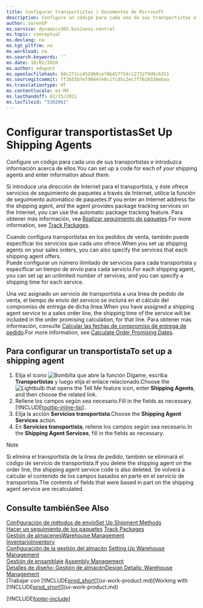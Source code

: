 ```yaml
---
title: Configurar transportistas | Documentos de Microsoft
description: Configure un código para cada uno de sus transportistas e introduzca información acerca de ellos.
author: SorenGP
ms.service: dynamics365-business-central
ms.topic: conceptual
ms.devlang: na
ms.tgt_pltfrm: na
ms.workload: na
ms.search.keywords: ''
ms.date: 10/01/2020
ms.author: edupont
ms.openlocfilehash: 68c271cc452d60cef8b457f5dc1273279d9cb351
ms.sourcegitcommit: ff2b55b7e790447e0c1fcd5c2ec7f7610338ebaa
ms.translationtype: HT
ms.contentlocale: es-MX
ms.lasthandoff: 02/15/2021
ms.locfileid: "5382961"
---
```

# <a name="set-up-shipping-agents"></a><span data-ttu-id="55499-103">Configurar transportistas</span><span class="sxs-lookup"><span data-stu-id="55499-103">Set Up Shipping Agents</span></span>
<span data-ttu-id="55499-104">Configure un código para cada uno de sus transportistas e introduzca información acerca de ellos.</span><span class="sxs-lookup"><span data-stu-id="55499-104">You can set up a code for each of your shipping agents and enter information about them.</span></span>  

<span data-ttu-id="55499-105">Si introduce una dirección de Internet para el transportista, y éste ofrece servicios de seguimiento de paquetes a través de Internet, utilice la función de seguimiento automático de paquetes.</span><span class="sxs-lookup"><span data-stu-id="55499-105">If you enter an Internet address for the shipping agent, and the agent provides package tracking services on the Internet, you can use the automatic package tracking feature.</span></span> <span data-ttu-id="55499-106">Para obtener más información, vea [Realizar seguimiento de paquetes](sales-how-track-packages.md).</span><span class="sxs-lookup"><span data-stu-id="55499-106">For more information, see [Track Packages](sales-how-track-packages.md).</span></span>

<span data-ttu-id="55499-107">Cuando configura transportistas en los pedidos de venta, también puede especificar los servicios que cada uno ofrece.</span><span class="sxs-lookup"><span data-stu-id="55499-107">When you set up shipping agents on your sales orders, you can also specify the services that each shipping agent offers.</span></span>  
<span data-ttu-id="55499-108">Puede configurar un número ilimitado de servicios para cada transportista y especificar un tiempo de envío para cada servicio.</span><span class="sxs-lookup"><span data-stu-id="55499-108">For each shipping agent, you can set up an unlimited number of services, and you can specify a shipping time for each service.</span></span>  

<span data-ttu-id="55499-109">Una vez asignado un servicio de transportista a una línea de pedido de venta, el tiempo de envío del servicio se incluirá en el cálculo del compromiso de entrega de dicha línea.</span><span class="sxs-lookup"><span data-stu-id="55499-109">When you have assigned a shipping agent service to a sales order line, the shipping time of the service will be included in the order promising calculation, for that line.</span></span> <span data-ttu-id="55499-110">Para obtener más información, consulte [Calcular las fechas de compromiso de entrega de pedido](sales-how-to-calculate-order-promising-dates.md).</span><span class="sxs-lookup"><span data-stu-id="55499-110">For more information, see [Calculate Order Promising Dates](sales-how-to-calculate-order-promising-dates.md).</span></span>

## <a name="to-set-up-a-shipping-agent"></a><span data-ttu-id="55499-111">Para configurar un transportista</span><span class="sxs-lookup"><span data-stu-id="55499-111">To set up a shipping agent</span></span>  
1.  <span data-ttu-id="55499-112">Elija el icono ![Bombilla que abre la función Dígame](media/ui-search/search_small.png "Dígame qué desea hacer"), escriba **Transportistas** y luego elija el enlace relacionado.</span><span class="sxs-lookup"><span data-stu-id="55499-112">Choose the ![Lightbulb that opens the Tell Me feature](media/ui-search/search_small.png "Tell me what you want to do") icon, enter **Shipping Agents**, and then choose the related link.</span></span>  
2.  <span data-ttu-id="55499-113">Rellene los campos según sea necesario.</span><span class="sxs-lookup"><span data-stu-id="55499-113">Fill in the fields as necessary.</span></span> [!INCLUDE[tooltip-inline-tip](includes/tooltip-inline-tip_md.md)]<span data-ttu-id="55499-114">.</span><span class="sxs-lookup"><span data-stu-id="55499-114">.</span></span>  
3.  <span data-ttu-id="55499-115">Elija la acción **Servicios transportista**.</span><span class="sxs-lookup"><span data-stu-id="55499-115">Choose the **Shipping Agent Services** action.</span></span>
4. <span data-ttu-id="55499-116">En **Servicios transportista**, rellene los campos según sea necesario.</span><span class="sxs-lookup"><span data-stu-id="55499-116">In the **Shipping Agent Services**, fill in the fields as necessary.</span></span>

> [!NOTE]  
>  <span data-ttu-id="55499-117">Si elimina el transportista de la línea de pedido, también se eliminará el código de servicio de transportista.</span><span class="sxs-lookup"><span data-stu-id="55499-117">If you delete the shipping agent on the order line, the shipping agent service code is also deleted.</span></span> <span data-ttu-id="55499-118">Se volverá a calcular el contenido de los campos basados en parte en el servicio de transportista.</span><span class="sxs-lookup"><span data-stu-id="55499-118">The contents of fields that were based in part on the shipping agent service are recalculated.</span></span>  

## <a name="see-also"></a><span data-ttu-id="55499-119">Consulte también</span><span class="sxs-lookup"><span data-stu-id="55499-119">See Also</span></span>
[<span data-ttu-id="55499-120">Configuración de métodos de envío</span><span class="sxs-lookup"><span data-stu-id="55499-120">Set Up Shipment Methods</span></span>](sales-how-set-up-shipment-methods.md)  
<span data-ttu-id="55499-121">[Hacer un seguimiento de los paquetes](sales-how-track-packages.md)  </span><span class="sxs-lookup"><span data-stu-id="55499-121">[Track Packages](sales-how-track-packages.md)  </span></span>  
[<span data-ttu-id="55499-122">Gestión de almacenes</span><span class="sxs-lookup"><span data-stu-id="55499-122">Warehouse Management</span></span>](warehouse-manage-warehouse.md)  
[<span data-ttu-id="55499-123">Inventario</span><span class="sxs-lookup"><span data-stu-id="55499-123">Inventory</span></span>](inventory-manage-inventory.md)  
<span data-ttu-id="55499-124">[Configuración de la gestión del almacén](warehouse-setup-warehouse.md)   </span><span class="sxs-lookup"><span data-stu-id="55499-124">[Setting Up Warehouse Management](warehouse-setup-warehouse.md)   </span></span>  
<span data-ttu-id="55499-125">[Gestión de ensamblaje](assembly-assemble-items.md)  </span><span class="sxs-lookup"><span data-stu-id="55499-125">[Assembly Management](assembly-assemble-items.md)  </span></span>  
[<span data-ttu-id="55499-126">Detalles de diseño: Gestión de almacén</span><span class="sxs-lookup"><span data-stu-id="55499-126">Design Details: Warehouse Management</span></span>](design-details-warehouse-management.md)  
<span data-ttu-id="55499-127">[Trabajar con [!INCLUDE[prod_short](includes/prod_short.md)]](ui-work-product.md)</span><span class="sxs-lookup"><span data-stu-id="55499-127">[Working with [!INCLUDE[prod_short](includes/prod_short.md)]](ui-work-product.md)</span></span>  


[!INCLUDE[footer-include](includes/footer-banner.md)]